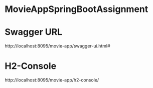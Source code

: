 # MovieAppSpringBootAssignment



# Swagger URL
http://localhost:8095/movie-app/swagger-ui.html#


# H2-Console
http://localhost:8095/movie-app/h2-console/